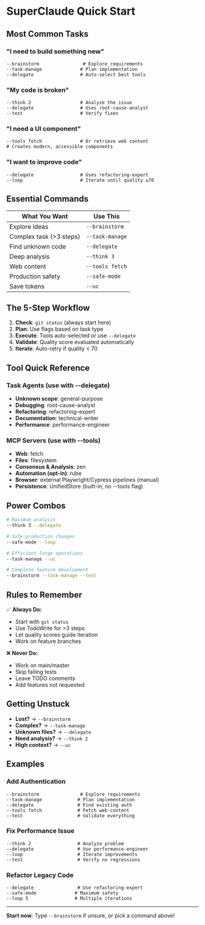 # SuperClaude Quick Start

## Most Common Tasks

### "I need to build something new"
```
--brainstorm                # Explore requirements
--task-manage              # Plan implementation  
--delegate                 # Auto-select best tools
```

### "My code is broken"
```
--think 2                  # Analyze the issue
--delegate                 # Uses root-cause-analyst
--test                     # Verify fixes
```

### "I need a UI component"
```
--tools fetch              # Or retrieve web content
# Creates modern, accessible components
```

### "I want to improve code"
```
--delegate                 # Uses refactoring-expert
--loop                     # Iterate until quality ≥70
```

## Essential Commands

| What You Want | Use This |
|--------------|----------|
| Explore ideas | `--brainstorm` |
| Complex task (>3 steps) | `--task-manage` |
| Find unknown code | `--delegate` |
| Deep analysis | `--think 3` |
| Web content | `--tools fetch` |
| Production safety | `--safe-mode` |
| Save tokens | `--uc` |

## The 5-Step Workflow

1. **Check**: `git status` (always start here)
2. **Plan**: Use flags based on task type
3. **Execute**: Tools auto-selected or use `--delegate`
4. **Validate**: Quality score evaluated automatically
5. **Iterate**: Auto-retry if quality < 70

## Tool Quick Reference

### Task Agents (use with --delegate)
- **Unknown scope**: general-purpose
- **Debugging**: root-cause-analyst  
- **Refactoring**: refactoring-expert
- **Documentation**: technical-writer
- **Performance**: performance-engineer

### MCP Servers (use with --tools)
- **Web**: fetch
- **Files**: filesystem
- **Consensus & Analysis**: zen
- **Automation (opt-in)**: rube
- **Browser**: external Playwright/Cypress pipelines (manual)
- **Persistence**: UnifiedStore (built-in, no --tools flag)

## Power Combos

```bash
# Maximum analysis
--think 3 --delegate

# Safe production changes
--safe-mode --loop

# Efficient large operations
--task-manage --uc

# Complete feature development
--brainstorm --task-manage --test
```

## Rules to Remember

✅ **Always Do:**
- Start with `git status`
- Use TodoWrite for >3 steps
- Let quality scores guide iteration
- Work on feature branches

❌ **Never Do:**
- Work on main/master
- Skip failing tests
- Leave TODO comments
- Add features not requested

## Getting Unstuck

- **Lost?** → `--brainstorm`
- **Complex?** → `--task-manage`
- **Unknown files?** → `--delegate`
- **Need analysis?** → `--think 2`
- **High context?** → `--uc`

## Examples

### Add Authentication
```
--brainstorm               # Explore requirements
--task-manage             # Plan implementation
--delegate                # Find existing auth
--tools fetch             # Fetch web content
--test                    # Validate everything
```

### Fix Performance Issue
```
--think 2                 # Analyze problem
--delegate                # Use performance-engineer
--loop                    # Iterate improvements
--test                    # Verify no regressions
```

### Refactor Legacy Code
```
--delegate                # Use refactoring-expert
--safe-mode              # Maximum safety
--loop 5                 # Multiple iterations
```

---
**Start now**: Type `--brainstorm` if unsure, or pick a command above!
